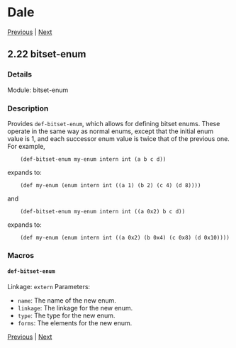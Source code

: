# Dale

[Previous](./2-21-operator-macros.md) | [Next](./3-1-cerrno.md)

## 2.22 bitset-enum

### Details

Module: bitset-enum

### Description

Provides `def-bitset-enum`, which allows for defining bitset enums.
These operate in the same way as normal enums, except that the initial
enum value is 1, and each successor enum value is twice that of the
previous one.  For example,

        (def-bitset-enum my-enum intern int (a b c d))

expands to:

        (def my-enum (enum intern int ((a 1) (b 2) (c 4) (d 8))))

and

        (def-bitset-enum my-enum intern int ((a 0x2) b c d))

expands to:

        (def my-enum (enum intern int ((a 0x2) (b 0x4) (c 0x8) (d 0x10))))



### Macros

#### `def-bitset-enum`

Linkage: `extern`
Parameters:

  * `name`: The name of the new enum.
  * `linkage`: The linkage for the new enum.
  * `type`: The type for the new enum.
  * `forms`: The elements for the new enum.



[Previous](./2-21-operator-macros.md) | [Next](./3-1-cerrno.md)

